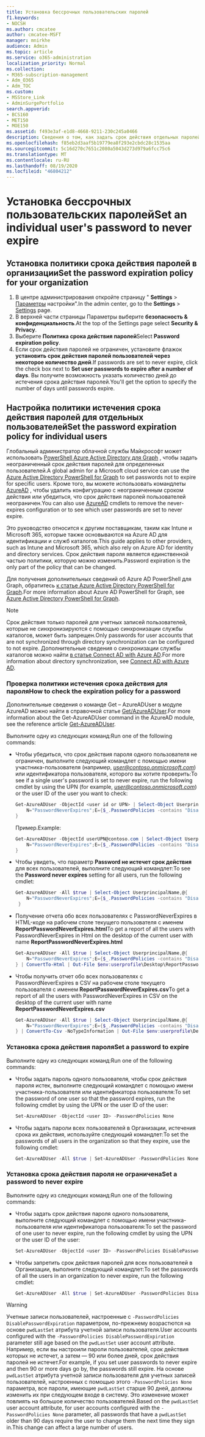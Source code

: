 ```yaml
---
title: Установка бессрочных пользовательских паролей
f1.keywords:
- NOCSH
ms.author: cmcatee
author: cmcatee-MSFT
manager: mnirkhe
audience: Admin
ms.topic: article
ms.service: o365-administration
localization_priority: Normal
ms.collection:
- M365-subscription-management
- Adm_O365
- Adm_TOC
ms.custom:
- MSStore_Link
- AdminSurgePortfolio
search.appverid:
- BCS160
- MET150
- MOE150
ms.assetid: f493e3af-e1d8-4668-9211-230c245a0466
description: Сведения о том, как задать срок действия отдельных паролей для отдельных пользователей с помощью Windows PowerShell.
ms.openlocfilehash: f85eb2d3aaf5b19779ea8f293e2cbdc28c1535aa
ms.sourcegitcommit: 5c16d270c7651c2080a5043d273d979a6fcc75c6
ms.translationtype: MT
ms.contentlocale: ru-RU
ms.lasthandoff: 08/19/2020
ms.locfileid: "46804212"
---
```

# <a name="set-an-individual-users-password-to-never-expire"></a><span data-ttu-id="33ec2-103">Установка бессрочных пользовательских паролей</span><span class="sxs-lookup"><span data-stu-id="33ec2-103">Set an individual user's password to never expire</span></span>

## <a name="set-the-password-expiration-policy-for-your-organization"></a><span data-ttu-id="33ec2-104">Установка политики срока действия паролей в организации</span><span class="sxs-lookup"><span data-stu-id="33ec2-104">Set the password expiration policy for your organization</span></span>

1. <span data-ttu-id="33ec2-105">В центре администрирования откройте страницу " **Settings** \> <a href="https://go.microsoft.com/fwlink/p/?linkid=2072756" target="_blank">Параметры</a> настройки".</span><span class="sxs-lookup"><span data-stu-id="33ec2-105">In the admin center, go to the **Settings** \> <a href="https://go.microsoft.com/fwlink/p/?linkid=2072756" target="_blank">Settings</a> page.</span></span>
2. <span data-ttu-id="33ec2-106">В верхней части страницы Параметры выберите **безопасность & конфиденциальность**.</span><span class="sxs-lookup"><span data-stu-id="33ec2-106">At the top of the Settings page select **Security & Privacy**.</span></span>
3. <span data-ttu-id="33ec2-107">Выберите **Политика срока действия паролей**</span><span class="sxs-lookup"><span data-stu-id="33ec2-107">Select **Password expiration policy**.</span></span> 
4. <span data-ttu-id="33ec2-108">Если срок действия паролей не ограничен, установите флажок **установить срок действия паролей пользователей через некоторое количество дней**.</span><span class="sxs-lookup"><span data-stu-id="33ec2-108">If passwords are set to never expire, click the check box next to **Set user passwords to expire after a number of days**.</span></span> <span data-ttu-id="33ec2-109">Вы получите возможность указать количество дней до истечения срока действия паролей.</span><span class="sxs-lookup"><span data-stu-id="33ec2-109">You'll get the option to specify the number of days until passwords expire.</span></span>

## <a name="set-the-password-expiration-policy-for-individual-users"></a><span data-ttu-id="33ec2-110">Настройка политики истечения срока действия паролей для отдельных пользователей</span><span class="sxs-lookup"><span data-stu-id="33ec2-110">Set the password expiration policy for individual users</span></span>

<span data-ttu-id="33ec2-111">Глобальный администратор облачной службы Майкрософт может использовать [PowerShell Azure Active Directory для Graph](https://docs.microsoft.com/powershell/azure/active-directory/install-adv2?view=azureadps-2.0) , чтобы задать неограниченный срок действия паролей для определенных пользователей.</span><span class="sxs-lookup"><span data-stu-id="33ec2-111">A global admin for a Microsoft cloud service can use the [Azure Active Directory PowerShell for Graph](https://docs.microsoft.com/powershell/azure/active-directory/install-adv2?view=azureadps-2.0) to set passwords not to expire for specific users.</span></span> <span data-ttu-id="33ec2-112">Кроме того, вы можете использовать командлеты [AzureAD](https://docs.microsoft.com/powershell/module/Azuread) , чтобы удалить конфигурацию с неограниченным сроком действия или убедиться, что срок действия паролей пользователей неограничен.</span><span class="sxs-lookup"><span data-stu-id="33ec2-112">You can also use [AzureAD](https://docs.microsoft.com/powershell/module/Azuread) cmdlets to remove the never-expires configuration or to see which user passwords are set to never expire.</span></span>

<span data-ttu-id="33ec2-113">Это руководство относится к другим поставщикам, таким как Intune и Microsoft 365, которые также основываются на Azure AD для идентификации и служб каталогов.</span><span class="sxs-lookup"><span data-stu-id="33ec2-113">This guide applies to other providers, such as Intune and Microsoft 365, which also rely on Azure AD for identity and directory services.</span></span> <span data-ttu-id="33ec2-114">Срок действия пароля является единственной частью политики, которую можно изменить.</span><span class="sxs-lookup"><span data-stu-id="33ec2-114">Password expiration is the only part of the policy that can be changed.</span></span>

<span data-ttu-id="33ec2-115">Для получения дополнительных сведений об Azure AD PowerShell для Graph, обратитесь [к статье Azure Active Directory PowerShell for Graph](https://docs.microsoft.com/powershell/azure/active-directory/install-adv2?view=azureadps-2.0).</span><span class="sxs-lookup"><span data-stu-id="33ec2-115">For more information about Azure AD PowerShell for Graph, see [Azure Active Directory PowerShell for Graph](https://docs.microsoft.com/powershell/azure/active-directory/install-adv2?view=azureadps-2.0).</span></span>

> [!NOTE]
> <span data-ttu-id="33ec2-116">Срок действия только паролей для учетных записей пользователей, которые не синхронизируются с помощью синхронизации службы каталогов, может быть запрещен.</span><span class="sxs-lookup"><span data-stu-id="33ec2-116">Only passwords for user accounts that are not synchronized through directory synchronization can be configured to not expire.</span></span> <span data-ttu-id="33ec2-117">Дополнительные сведения о синхронизации службы каталогов можно найти [в статье Connect AD with Azure AD](https://docs.microsoft.com/azure/active-directory/connect/active-directory-aadconnect).</span><span class="sxs-lookup"><span data-stu-id="33ec2-117">For more information about directory synchronization, see [Connect AD with Azure AD](https://docs.microsoft.com/azure/active-directory/connect/active-directory-aadconnect).</span></span>

### <a name="how-to-check-the-expiration-policy-for-a-password"></a><span data-ttu-id="33ec2-118">Проверка политики истечения срока действия для пароля</span><span class="sxs-lookup"><span data-stu-id="33ec2-118">How to check the expiration policy for a password</span></span>

<span data-ttu-id="33ec2-119">Дополнительные сведения о команде Get – AzureADUser в модуле AzureAD можно найти в справочной статье [Get/AzureADUser](https://docs.microsoft.com/powershell/module/Azuread/Get-AzureADUser?view=azureadps-2.0).</span><span class="sxs-lookup"><span data-stu-id="33ec2-119">For more information about the Get-AzureADUser command in the AzureAD module, see the reference article [Get-AzureADUser](https://docs.microsoft.com/powershell/module/Azuread/Get-AzureADUser?view=azureadps-2.0).</span></span>

<span data-ttu-id="33ec2-120">Выполните одну из следующих команд:</span><span class="sxs-lookup"><span data-stu-id="33ec2-120">Run one of the following commands:</span></span>

- <span data-ttu-id="33ec2-121">Чтобы убедиться, что срок действия пароля одного пользователя не ограничен, выполните следующий командлет с помощью имени участника-пользователя (например, *user@contoso.onmicrosoft.com*) или идентификатора пользователя, которого вы хотите проверить:</span><span class="sxs-lookup"><span data-stu-id="33ec2-121">To see if a single user's password is set to never expire, run the following cmdlet by using the UPN (for example, *user@contoso.onmicrosoft.com*) or the user ID of the user you want to check:</span></span>

    ```powershell
    Get-AzureADUser -ObjectId <user id or UPN> | Select-Object UserprincipalName,@{
        N="PasswordNeverExpires";E={$_.PasswordPolicies -contains "DisablePasswordExpiration"}
    }
    ```

    <span data-ttu-id="33ec2-122">Пример.</span><span class="sxs-lookup"><span data-stu-id="33ec2-122">Example:</span></span>

    ```powershell
    Get-AzureADUser -ObjectId userUPN@contoso.com | Select-Object UserprincipalName,@{
        N="PasswordNeverExpires";E={$_.PasswordPolicies -contains "DisablePasswordExpiration"}
    }
    ```  

- <span data-ttu-id="33ec2-123">Чтобы увидеть, что параметр **Password не истечет срок действия** для всех пользователей, выполните следующий командлет:</span><span class="sxs-lookup"><span data-stu-id="33ec2-123">To see the **Password never expires** setting for all users, run the following cmdlet:</span></span>

    ```powershell
    Get-AzureADUser -All $true | Select-Object UserprincipalName,@{
        N="PasswordNeverExpires";E={$_.PasswordPolicies -contains "DisablePasswordExpiration"}
     }
    ```

- <span data-ttu-id="33ec2-124">Получение отчета обо всех пользователях с PasswordNeverExpires в HTML-коде на рабочем столе текущего пользователя с именем  **ReportPasswordNeverExpires.html**</span><span class="sxs-lookup"><span data-stu-id="33ec2-124">To get a report of all the users with PasswordNeverExpires in Html on the desktop of the current user with name  **ReportPasswordNeverExpires.html**</span></span>

    ```powershell
    Get-AzureADUser -All $true | Select-Object UserprincipalName,@{
        N="PasswordNeverExpires";E={$_.PasswordPolicies -contains "DisablePasswordExpiration"}
    } | ConvertTo-Html | Out-File $env:userprofile\Desktop\ReportPasswordNeverExpires.html
    ```  

- <span data-ttu-id="33ec2-125">Чтобы получить отчет обо всех пользователях с PasswordNeverExpires в CSV на рабочем столе текущего пользователя с именем **ReportPasswordNeverExpires.csv**</span><span class="sxs-lookup"><span data-stu-id="33ec2-125">To get a report of all the users with PasswordNeverExpires in CSV on the desktop of the current user with name **ReportPasswordNeverExpires.csv**</span></span>

    ```powershell
    Get-AzureADUser -All $true | Select-Object UserprincipalName,@{
        N="PasswordNeverExpires";E={$_.PasswordPolicies -contains "DisablePasswordExpiration"}
    } | ConvertTo-Csv -NoTypeInformation | Out-File $env:userprofile\Desktop\ReportPasswordNeverExpires.csv
    ```

### <a name="set-a-password-to-expire"></a><span data-ttu-id="33ec2-126">Установка срока действия пароля</span><span class="sxs-lookup"><span data-stu-id="33ec2-126">Set a password to expire</span></span>

<span data-ttu-id="33ec2-127">Выполните одну из следующих команд:</span><span class="sxs-lookup"><span data-stu-id="33ec2-127">Run one of the following commands:</span></span>

- <span data-ttu-id="33ec2-128">Чтобы задать пароль одного пользователя, чтобы срок действия пароля истек, выполните следующий командлет с помощью имени участника-пользователя или идентификатора пользователя:</span><span class="sxs-lookup"><span data-stu-id="33ec2-128">To set the password of one user so that the password expires, run the following cmdlet by using the UPN or the user ID of the user:</span></span>

    ```powershell
    Set-AzureADUser -ObjectId <user ID> -PasswordPolicies None
    ```

- <span data-ttu-id="33ec2-129">Чтобы задать пароли всех пользователей в Организации, истечения срока их действия, используйте следующий командлет:</span><span class="sxs-lookup"><span data-stu-id="33ec2-129">To set the passwords of all users in the organization so that they expire, use the following cmdlet:</span></span>

    ```powershell
    Get-AzureADUser -All $true | Set-AzureADUser -PasswordPolicies None
    ```

### <a name="set-a-password-to-never-expire"></a><span data-ttu-id="33ec2-130">Установка срока действия пароля не ограничена</span><span class="sxs-lookup"><span data-stu-id="33ec2-130">Set a password to never expire</span></span>

<span data-ttu-id="33ec2-131">Выполните одну из следующих команд:</span><span class="sxs-lookup"><span data-stu-id="33ec2-131">Run one of the following commands:</span></span>

- <span data-ttu-id="33ec2-132">Чтобы задать срок действия пароля одного пользователя, выполните следующий командлет с помощью имени участника-пользователя или идентификатора пользователя:</span><span class="sxs-lookup"><span data-stu-id="33ec2-132">To set the password of one user to never expire, run the following cmdlet by using the UPN or the user ID of the user:</span></span>

    ```powershell
    Set-AzureADUser -ObjectId <user ID> -PasswordPolicies DisablePasswordExpiration
    ```

- <span data-ttu-id="33ec2-133">Чтобы запретить срок действия паролей для всех пользователей в Организации, выполните следующий командлет:</span><span class="sxs-lookup"><span data-stu-id="33ec2-133">To set the passwords of all the users in an organization to never expire, run the following cmdlet:</span></span>

    ```powershell
    Get-AzureADUser -All $true | Set-AzureADUser -PasswordPolicies DisablePasswordExpiration
    ```

> [!WARNING]
> <span data-ttu-id="33ec2-134">Учетные записи пользователей, настроенные с `-PasswordPolicies DisablePasswordExpiration` параметром, по-прежнему возрастются на основе `pwdLastSet` атрибута учетной записи пользователя.</span><span class="sxs-lookup"><span data-stu-id="33ec2-134">User accounts configured with the `-PasswordPolicies DisablePasswordExpiration` parameter still age based on the `pwdLastSet` user account attribute.</span></span> <span data-ttu-id="33ec2-135">Например, если вы настроили пароли пользователей, срок действия которых не истечет, а затем — 90 или более дней, срок действия паролей не истечет.</span><span class="sxs-lookup"><span data-stu-id="33ec2-135">For example, if you set user passwords to never expire and then 90 or more days go by, the passwords still expire.</span></span> <span data-ttu-id="33ec2-136">На основе `pwdLastSet` атрибута учетной записи пользователя для учетных записей пользователей, настроенных с помощью этого `-PasswordPolicies None` параметра, все пароли, имеющие `pwdLastSet` старше 90 дней, должны изменить их при следующем входе в систему. Это изменение может повлиять на большое количество пользователей.</span><span class="sxs-lookup"><span data-stu-id="33ec2-136">Based on the `pwdLastSet` user account attribute, for user accounts configured with the `-PasswordPolicies None` parameter, all passwords that have a `pwdLastSet` older than 90 days require the user to change them the next time they sign in.This change can affect a large number of users.</span></span>
